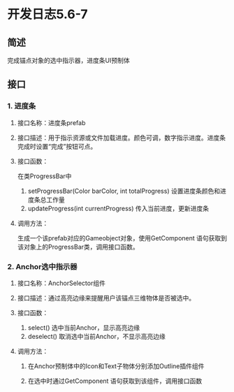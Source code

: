 # 开发日志5.6-7

## 简述

完成锚点对象的选中指示器，进度条UI预制体

## 接口

### 1. 进度条

1. 接口名称：进度条prefab

2. 接口描述：用于指示资源或文件加载进度。颜色可调，数字指示进度。进度条完成时设置“完成”按钮可点。

3. 接口函数：

   在类ProgressBar中

   1. setProgressBar(Color barColor, int totalProgress) 设置进度条颜色和进度条总工作量
   2. updateProgress(int currentProgress) 传入当前进度，更新进度条

4. 调用方法：

   生成一个该prefab对应的Gameobject对象，使用GetComponent<ProgressBar> 语句获取到该对象上的ProgressBar类，调用接口函数。

   

### 2. Anchor选中指示器

1. 接口名称：AnchorSelector组件

2. 接口描述：通过高亮边缘来提醒用户该锚点三维物体是否被选中。

3. 接口函数：

   1. select() 选中当前Anchor，显示高亮边缘
   2. deselect() 取消选中当前Anchor，不显示高亮边缘

4. 调用方法：

   1. 在Anchor预制体中的Icon和Text子物体分别添加Outline插件组件

   2. 在选中时通过GetComponent<AnchorSelector> 语句获取到该组件，调用接口函数

      
